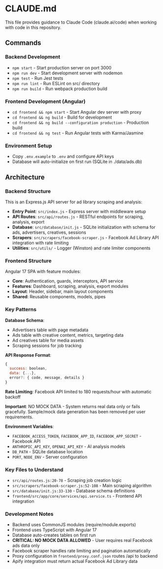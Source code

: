 # CLAUDE.md

This file provides guidance to Claude Code (claude.ai/code) when working with code in this repository.

## Commands

### Backend Development
- `npm start` - Start production server on port 3000
- `npm run dev` - Start development server with nodemon
- `npm test` - Run Jest tests
- `npm run lint` - Run ESLint on src/ directory
- `npm run build` - Run webpack production build

### Frontend Development (Angular)
- `cd frontend && npm start` - Start Angular dev server with proxy
- `cd frontend && ng build` - Build for development
- `cd frontend && ng build --configuration production` - Production build
- `cd frontend && ng test` - Run Angular tests with Karma/Jasmine

### Environment Setup
- Copy `.env.example` to `.env` and configure API keys
- Database will auto-initialize on first run (SQLite in ./data/ads.db)

## Architecture

### Backend Structure
This is an Express.js API server for ad library scraping and analysis:

- **Entry Point**: `src/index.js` - Express server with middleware setup
- **API Routes**: `src/api/routes.js` - RESTful endpoints for scraping, analysis, export
- **Database**: `src/database/init.js` - SQLite initialization with schema for ads, advertisers, creatives, sessions
- **Scrapers**: `src/scrapers/facebook-scraper.js` - Facebook Ad Library API integration with rate limiting
- **Utilities**: `src/utils/` - Logger (Winston) and rate limiter components

### Frontend Structure  
Angular 17 SPA with feature modules:

- **Core**: Authentication, guards, interceptors, API service
- **Features**: Dashboard, scraping, analysis, export modules
- **Layout**: Header, sidebar, main layout components
- **Shared**: Reusable components, models, pipes

### Key Patterns

**Database Schema**: 
- Advertisers table with page metadata
- Ads table with creative content, metrics, targeting data
- Ad creatives table for media assets
- Scraping sessions for job tracking

**API Response Format**:
```javascript
{
  success: boolean,
  data: {...},
  error?: { code, message, details }
}
```

**Rate Limiting**: Facebook API limited to 180 requests/hour with automatic backoff

**Important**: NO MOCK DATA - System returns real data only or fails gracefully. Sample/mock data generation has been removed per user requirements.

**Environment Variables**:
- `FACEBOOK_ACCESS_TOKEN`, `FACEBOOK_APP_ID`, `FACEBOOK_APP_SECRET` - Facebook API
- `ANTHROPIC_API_KEY`, `OPENAI_API_KEY` - AI analysis models
- `DB_PATH` - SQLite database location
- `PORT`, `NODE_ENV` - Server configuration

### Key Files to Understand

- `src/api/routes.js:20-78` - Scraping job creation logic
- `src/scrapers/facebook-scraper.js:52-108` - Main scraping algorithm
- `src/database/init.js:33-130` - Database schema definitions
- `frontend/src/app/core/services/api.service.ts` - Frontend API integration

### Development Notes

- Backend uses CommonJS modules (require/module.exports)
- Frontend uses TypeScript with Angular 17
- Database auto-creates tables on first run
- **CRITICAL: NO MOCK DATA ALLOWED** - User requires real Facebook ads data only
- Facebook scraper handles rate limiting and pagination automatically
- Proxy configuration in `frontend/proxy.conf.json` routes /api to backend
- Apify integration must return actual Facebook Ad Library data